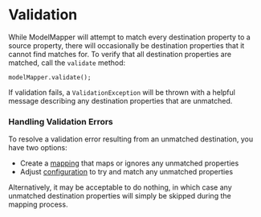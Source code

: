 # Validation

While ModelMapper will attempt to match every destination property to a source property, there will occasionally be destination properties that it cannot find matches for. To verify that all destination properties are matched, call the `validate` method:

```
modelMapper.validate();
```

If validation fails, a `ValidationException` will be thrown with a helpful message describing any destination properties that are unmatched.

### Handling Validation Errors

To resolve a validation error resulting from an unmatched destination, you have two options:

  * Create a [mapping](/user-manual/property-mapping) that maps or ignores any unmatched properties
  * Adjust [configuration](/user-manual/configuration) to try and match any unmatched properties

Alternatively, it may be acceptable to do nothing, in which case any unmatched destination properties will simply be skipped during the mapping process.
